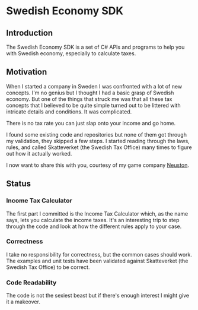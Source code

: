 # Swedish Economy SDK

## Introduction

The Swedish Economy SDK is a set of C# APIs and programs to help you with Swedish economy, especially to calculate taxes.

## Motivation

When I started a company in Sweden I was confronted with a lot of new concepts. I'm no genius but I thought I had a basic grasp of Swedish economy.
But one of the things that struck me was that all these tax concepts that I believed to be quite simple turned out to be littered with intricate details and conditions. It was complicated.

There is no tax rate you can just slap onto your income and go home.

I found some existing code and repositories but none of them got through my validation, they skipped a few steps.
I started reading through the laws, rules, and called Skatteverket (the Swedish Tax Office) many times to figure out how it actually worked.

I now want to share this with you, courtesy of my game company [Neuston](http://www.neuston.io).

## Status

### Income Tax Calculator
The first part I committed is the Income Tax Calculator which, as the name says, lets you calculate the income taxes. It's an interesting trip to step through the code and look at how the different rules apply to your case.

### Correctness
I take no responsibility for correctness, but the common cases should work.
The examples and unit tests have been validated against Skatteverket (the Swedish Tax Office) to be correct.

### Code Readability
The code is not the sexiest beast but if there's enough interest I might give it a makeover.
